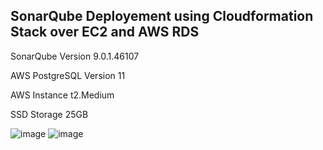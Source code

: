 ## SonarQube Deployement using Cloudformation Stack over EC2 and AWS RDS

SonarQube Version 9.0.1.46107

AWS PostgreSQL Version 11

AWS Instance t2.Medium

SSD Storage 25GB

![image](https://user-images.githubusercontent.com/84206636/130907905-aa6514ed-5dd7-4106-b933-75ab6db8d0a7.png)
![image](https://user-images.githubusercontent.com/84206636/130908009-c4aa55c6-d377-46fd-be4c-a9672ea2d7bd.png)




